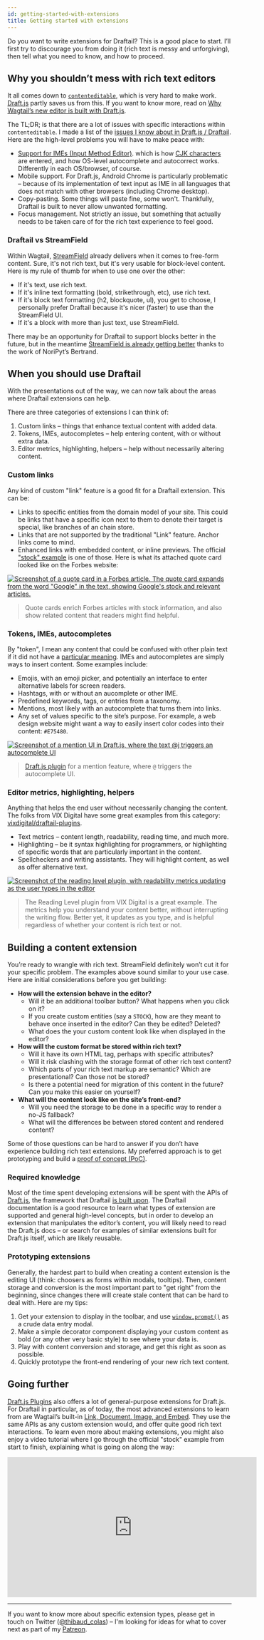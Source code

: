 ```yaml
---
id: getting-started-with-extensions
title: Getting started with extensions
---
```


Do you want to write extensions for Draftail? This is a good place to start. I’ll first try to discourage you from doing it (rich text is messy and unforgiving), then tell what you need to know, and how to proceed.

## Why you shouldn’t mess with rich text editors

It all comes down to [`contenteditable`](https://developer.mozilla.org/en-US/docs/Web/Guide/HTML/Editable_content), which is very hard to make work. [Draft.js](https://draftjs.org/) partly saves us from this. If you want to know more, read on [Why Wagtail’s new editor is built with Draft.js](/blog/2018/03/05/why-wagtail-new-editor-is-built-with-draft-js).

The TL;DR; is that there are a lot of issues with specific interactions within `contenteditable`. I made a list of the [issues I know about in Draft.js / Draftail](https://github.com/springload/draftail/issues/138). Here are the high-level problems you will have to make peace with:

- [Support for IMEs (Input Method Editor)](https://en.wikipedia.org/wiki/Input_method). which is how [CJK characters](https://en.wikipedia.org/wiki/CJK_characters) are entered, and how OS-level autocomplete and autocorrect works. Differently in each OS/browser, of course.
- Mobile support. For Draft.js, Android Chrome is particularly problematic – because of its implementation of text input as IME in all languages that does not match with other browsers (including Chrome desktop).
- Copy-pasting. Some things will paste fine, some won't. Thankfully, Draftail is built to never allow unwanted formatting.
- Focus management. Not strictly an issue, but something that actually needs to be taken care of for the rich text experience to feel good.

### Draftail vs StreamField

Within Wagtail, [StreamField](http://docs.wagtail.io/en/stable/topics/streamfield.html) already delivers when it comes to free-form content. Sure, it's not rich text, but it's very usable for block-level content. Here is my rule of thumb for when to use one over the other:

- If it's text, use rich text.
- If it's inline text formatting (bold, strikethrough, etc), use rich text.
- If it's block text formatting (h2, blockquote, ul), you get to choose, I personally prefer Draftail because it's nicer (faster) to use than the StreamField UI.
- If it's a block with more than just text, use StreamField.

There may be an opportunity for Draftail to support blocks better in the future, but in the meantime [StreamField is already getting better](https://www.kickstarter.com/projects/noripyt/wagtails-first-hatch) thanks to the work of NoriPyt’s Bertrand.

## When you should use Draftail

With the presentations out of the way, we can now talk about the areas where Draftail extensions can help.

There are three categories of extensions I can think of:

1. Custom links – things that enhance textual content with added data.
2. Tokens, IMEs, autocompletes – help entering content, with or without extra data.
3. Editor metrics, highlighting, helpers – help without necessarily altering content.

### Custom links

Any kind of custom "link" feature is a good fit for a Draftail extension. This can be:

- Links to specific entities from the domain model of your site. This could be links that have a specific icon next to them to denote their target is special, like branches of an chain store.
- Links that are not supported by the traditional "Link" feature. Anchor links come to mind.
- Enhanced links with embedded content, or inline previews. The official ["stock" example](http://docs.wagtail.io/en/stable/advanced_topics/customisation/extending_draftail.html#creating-new-entities) is one of those. Here is what its attached quote card looked like on the Forbes website:

[![Screenshot of a quote card in a Forbes article. The quote card expands from the word "Google" in the text, showing Google's stock and relevant articles.](assets/getting-started-with-extensions/forbes-quotecard-expanded.png)](https://www.forbes.com/sites/jasonbloomberg/2018/02/04/the-real-reason-red-hat-is-acquiring-coreos/#70a79bf05c4d)

> Quote cards enrich Forbes articles with stock information, and also show related content that readers might find helpful.

### Tokens, IMEs, autocompletes

By "token", I mean any content that could be confused with other plain text if it did not have a [particular meaning](https://en.wikipedia.org/wiki/Lexical_analysis#Token). IMEs and autocompletes are simply ways to insert content. Some examples include:

- Emojis, with an emoji picker, and potentially an interface to enter alternative labels for screen readers.
- Hashtags, with or without an aucomplete or other IME.
- Predefined keywords, tags, or entries from a taxonomy.
- Mentions, most likely with an autocomplete that turns them into links.
- Any set of values specific to the site’s purpose. For example, a web design website might want a way to easily insert color codes into their content: `#E75480`.

[![Screenshot of a mention UI in Draft.js, where the text @j triggers an autocomplete UI](assets/getting-started-with-extensions/draftjs-plugin-mention.png)](https://www.draft-js-plugins.com/plugin/mention)

> [Draft.js plugin](https://www.draft-js-plugins.com/plugin/mention) for a mention feature, where `@` triggers the autocomplete UI.

### Editor metrics, highlighting, helpers

Anything that helps the end user without necessarily changing the content. The folks from VIX Digital have some great examples from this category: [vixdigital/draftail-plugins](https://github.com/vixdigital/draftail-plugins).

- Text metrics – content length, readability, reading time, and much more.
- Highlighting – be it syntax highlighting for programmers, or highlighting of specific words that are particularly important in the content.
- Spellcheckers and writing assistants. They will highlight content, as well as offer alternative text.

[![Screenshot of the reading level plugin, with readability metrics updating as the user types in the editor](assets/getting-started-with-extensions/reading-level-plugin.gif)](https://vixdigital.github.io/draftail-plugins/)

> The Reading Level plugin from VIX Digital is a great example. The metrics help you understand your content better, without interrupting the writing flow.
> Better yet, it updates as you type, and is helpful regardless of whether your content is rich text or not.

## Building a content extension

You’re ready to wrangle with rich text. StreamField definitely won’t cut it for your specific problem. The examples above sound similar to your use case. Here are initial considerations before you get building:

- **How will the extension behave in the editor?**
  - Will it be an additional toolbar button? What happens when you click on it?
  - If you create custom entities (say a `STOCK`), how are they meant to behave once inserted in the editor? Can they be edited? Deleted?
  - What does the your custom content look like when displayed in the editor?
- **How will the custom format be stored within rich text?**
  - Will it have its own HTML tag, perhaps with specific attributes?
  - Will it risk clashing with the storage format of other rich text content?
  - Which parts of your rich text markup are semantic? Which are presentational? Can those not be stored?
  - Is there a potential need for migration of this content in the future? Can you make this easier on yourself?
- **What will the content look like on the site’s front-end?**
  - Will you need the storage to be done in a specific way to render a no-JS fallback?
  - What will the differences be between stored content and rendered content?

Some of those questions can be hard to answer if you don’t have experience building rich text extensions. My preferred approach is to get prototyping and build a [proof of concept (PoC)](https://en.wikipedia.org/wiki/Proof_of_concept).

### Required knowledge

Most of the time spent developing extensions will be spent with the APIs of [Draft.js](https://draftjs.org/), the framework that Draftail [is built upon](GettingStarted.md#why-we-need-draftjs-and-react). The Draftail documentation is a good resource to learn what types of extension are supported and general high-level concepts, but in order to develop an extension that manipulates the editor’s content, you will likely need to read the Draft.js docs – or search for examples of similar extensions built for Draft.js itself, which are likely reusable.

### Prototyping extensions

Generally, the hardest part to build when creating a content extension is the editing UI (think: choosers as forms within modals, tooltips). Then, content storage and conversion is the most important part to "get right" from the beginning, since changes there will create stale content that can be hard to deal with. Here are my tips:

1. Get your extension to display in the toolbar, and use [`window.prompt()`](https://developer.mozilla.org/en-US/docs/Web/API/Window/prompt) as a crude data entry modal.
2. Make a simple decorator component displaying your custom content as bold (or any other very basic style) to see where your data is.
3. Play with content conversion and storage, and get this right as soon as possible.
4. Quickly prototype the front-end rendering of your new rich text content.

## Going further

[Draft.js Plugins](https://github.com/draft-js-plugins/draft-js-plugins) also offers a lot of general-purpose extensions for Draft.js. For Draftail in particular, as of today, the most advanced extensions to learn from are Wagtail’s built-in [Link, Document, Image, and Embed](https://github.com/wagtail/wagtail/blob/607f2ec0673814a54bd8c35f7cda42a4b37f73f2/client/src/components/Draftail/decorators/Link.js). They use the same APIs as any custom extension would, and offer quite good rich text interactions. To learn even more about making extensions, you might also enjoy a video tutorial where I go through the official "stock" example from start to finish, explaining what is going on along the way:

<iframe src="https://player.twitch.tv/?autoplay=false&video=v266474479" frameborder="0" allowfullscreen="true" scrolling="no" height="315" width="560"></iframe>

---

If you want to know more about specific extension types, please get in touch on Twitter ([@thibaud_colas](https://twitter.com/thibaud_colas)) – I'm looking for ideas for what to cover next as part of my [Patreon](https://www.patreon.com/thibaud_colas).

